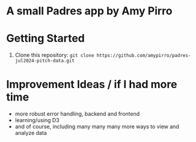 # A small Padres app by Amy Pirro



# Getting Started

1. Clone this repository: `git clone https://github.com/amypirro/padres-jul2024-pitch-data.git`

# Improvement Ideas / if I had more time

- more robust error handling, backend and frontend
- learning/using D3
- and of course, including many many many more ways to view and analyze data